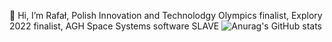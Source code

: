 👋 Hi, I’m Rafał, Polish Innovation and Technolodgy Olympics finalist, Explory 2022 finalist, AGH Space Systems software SLAVE
![Anurag's GitHub stats](https://github-readme-stats.vercel.app/api?username=CppEnjoyer69&show_icons=true)
